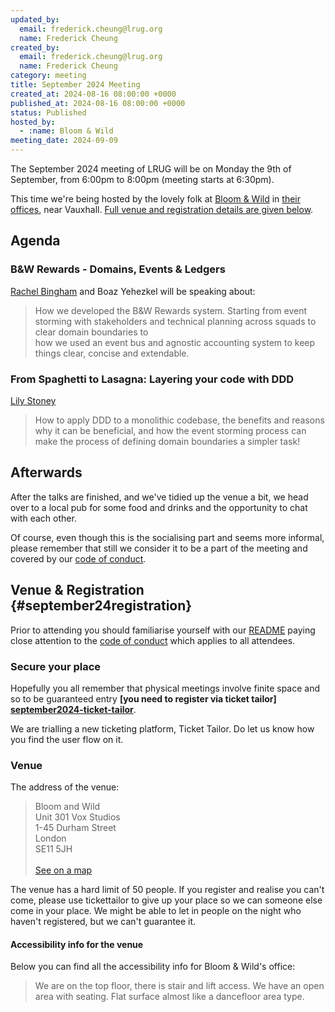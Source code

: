 ```yaml
---
updated_by:
  email: frederick.cheung@lrug.org
  name: Frederick Cheung
created_by:
  email: frederick.cheung@lrug.org
  name: Frederick Cheung
category: meeting
title: September 2024 Meeting
created_at: 2024-08-16 08:00:00 +0000
published_at: 2024-08-16 08:00:00 +0000
status: Published
hosted_by:
  - :name: Bloom & Wild
meeting_date: 2024-09-09
---
```


The September 2024 meeting of LRUG will be on Monday the 9th of September, from 6:00pm
to 8:00pm (meeting starts at 6:30pm).

This time we're being hosted by the lovely folk at
[Bloom & Wild](https://www.bloomandwild.com/careers) in [their offices][bloom-and-wild-venue], near Vauxhall. [Full venue and registration details are given
below](#september24registration).

## Agenda

### B&W Rewards - Domains, Events & Ledgers

[Rachel Bingham](https://www.linkedin.com/in/rachel-bingham/) and Boaz Yehezkel will be speaking about:

> How we developed the B&W Rewards system. 
> Starting from event storming with stakeholders and technical planning across squads to clear domain boundaries to  
> how we used an event bus and agnostic accounting system to keep things clear, concise and extendable.

### From Spaghetti to Lasagna: Layering your code with DDD

[Lily Stoney](https://github.com/LilyStoney)

> How to apply DDD to a monolithic codebase, the benefits and reasons why it can
> be beneficial, and how the event storming process can make the process of
> defining domain boundaries a simpler task!

## Afterwards

After the talks are finished, and we've tidied up the venue a bit, we head over
to a local pub for some food and drinks and the opportunity to chat with each
other.

Of course, even though this is the socialising part and seems more
informal, please remember that still we consider it to be a part of the
meeting and covered by our [code of conduct](http://readme.lrug.org/#code-of-conduct).

## Venue & Registration {#september24registration}

Prior to attending you should familiarise yourself with our
[README](http://readme.lrug.org/) paying close attention to the [code of
conduct](http://readme.lrug.org/#code-of-conduct) which applies to all
attendees.

### Secure your place

Hopefully you all remember that physical meetings involve finite space and so to
be guaranteed entry **[you need to register via ticket tailor]
[september2024-ticket-tailor]**.

We are trialling a new ticketing platform, Ticket Tailor. Do let us know how you
find the user flow on it.

### Venue

The address of the venue:

> Bloom and Wild<br/>Unit 301 Vox Studios<br/>1-45 Durham Street<br/>London<br/>SE11 5JH<br/><br/>[See on a map][bloom-and-wild-venue]

The venue has a hard limit of 50 people.  If you register and realise you
can't come, please use tickettailor to give up your place so we can someone
else come in your place.  We might be able to let in people on the night
who haven't registered, but we can't guarantee it.

#### Accessibility info for the venue

Below you can find all the accessibility info for Bloom & Wild's office:

> We are on the top floor, there is stair and lift access. We have an open area with seating. Flat surface almost like a dancefloor area type.

[bloom-and-wild-venue]: https://maps.app.goo.gl/hwJsYWtLBenK7L936
[september2024-ticket-tailor]: https://buytickets.at/lrug/1357430
